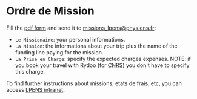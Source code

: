 # Ordre de Mission

Fill the [pdf form](ordre_de_mission.pdf) and send it to [missions_lpens@phys.ens.fr](missions_lpens@phys.ens.fr):

- `Le Missionaire`: your personal informations.
- `La Mission`: the informations about your trip plus the name of the funding line paying for the mission.
- `La Prise en Charge`: specify the expected charges expenses. NOTE: if you book your travel with Rydoo (for [CNRS](instructions/cnrs_employee.md)) you don't have to specify this charge.

To find further instructions about missions, etats de frais, etc, you can access [LPENS intranet](https://intranet-lpens.ext.phys.ens.fr/).
